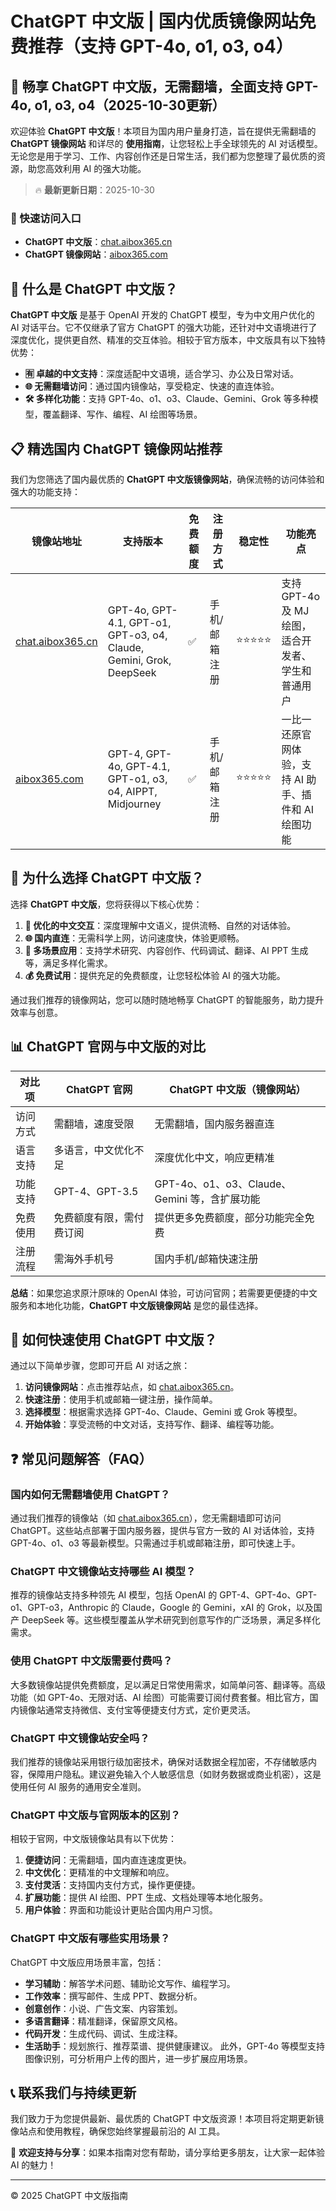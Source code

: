 # ChatGPT 中文版 | 国内优质镜像网站免费推荐（支持 GPT-4o, o1, o3, o4）

## 📢 畅享 ChatGPT 中文版，无需翻墙，全面支持 GPT-4o, o1, o3, o4（2025-10-30更新）

欢迎体验 **ChatGPT 中文版**！本项目为国内用户量身打造，旨在提供无需翻墙的 **ChatGPT 镜像网站** 和详尽的 **使用指南**，让您轻松上手全球领先的 AI 对话模型。无论您是用于学习、工作、内容创作还是日常生活，我们都为您整理了最优质的资源，助您高效利用 AI 的强大功能。

> 🔥 **最新更新日期**：2025-10-30

### 🚀 快速访问入口

- **ChatGPT 中文版**：[chat.aibox365.cn](https://chat.aibox365.cn)
- **ChatGPT 镜像网站**：[aibox365.com](https://aibox365.com)

## 🤔 什么是 ChatGPT 中文版？

**ChatGPT 中文版** 是基于 OpenAI 开发的 ChatGPT 模型，专为中文用户优化的 AI 对话平台。它不仅继承了官方 ChatGPT 的强大功能，还针对中文语境进行了深度优化，提供更自然、精准的交互体验。相较于官方版本，中文版具有以下独特优势：

- **🈶 卓越的中文支持**：深度适配中文语境，适合学习、办公及日常对话。
- **🌐 无需翻墙访问**：通过国内镜像站，享受稳定、快速的直连体验。
- **🛠️ 多样化功能**：支持 GPT-4o、o1、o3、Claude、Gemini、Grok 等多种模型，覆盖翻译、写作、编程、AI 绘图等场景。

## 📋 精选国内 ChatGPT 镜像网站推荐

我们为您筛选了国内最优质的 **ChatGPT 中文版镜像网站**，确保流畅的访问体验和强大的功能支持：

| 镜像站地址 | 支持版本 | 免费额度 | 注册方式 | 稳定性 | 功能亮点 |
|------------|----------|----------|----------|--------|----------|
| [chat.aibox365.cn](https://chat.aibox365.cn) | GPT-4o, GPT-4.1, GPT-o1, GPT-o3, o4, Claude, Gemini, Grok, DeepSeek | ✅ | 手机/邮箱注册 | ⭐⭐⭐⭐⭐ | 支持 GPT-4o 及 MJ 绘图，适合开发者、学生和普通用户 |
| [aibox365.com](https://aibox365.com) | GPT-4, GPT-4o, GPT-4.1, GPT-o1, o3, o4, AIPPT, Midjourney | ✅ | 手机/邮箱注册 | ⭐⭐⭐⭐⭐ | 一比一还原官网体验，支持 AI 助手、插件和 AI 绘图功能 |

## 🌟 为什么选择 ChatGPT 中文版？

选择 **ChatGPT 中文版**，您将获得以下核心优势：

1. **📝 优化的中文交互**：深度理解中文语义，提供流畅、自然的对话体验。
2. **🌐 国内直连**：无需科学上网，访问速度快，体验更顺畅。
3. **🎯 多场景应用**：支持学术研究、内容创作、代码调试、翻译、AI PPT 生成等，满足多样化需求。
4. **💰 免费试用**：提供充足的免费额度，让您轻松体验 AI 的强大功能。

通过我们推荐的镜像网站，您可以随时随地畅享 ChatGPT 的智能服务，助力提升效率与创意。

## 📊 ChatGPT 官网与中文版的对比

| 对比项 | ChatGPT 官网 | ChatGPT 中文版（镜像网站） |
|--------|--------------|----------------------------|
| 访问方式 | 需翻墙，速度受限 | 无需翻墙，国内服务器直连 |
| 语言支持 | 多语言，中文优化不足 | 深度优化中文，响应更精准 |
| 功能支持 | GPT-4、GPT-3.5 | GPT-4o、o1、o3、Claude、Gemini 等，含扩展功能 |
| 免费使用 | 免费额度有限，需付费订阅 | 提供更多免费额度，部分功能完全免费 |
| 注册流程 | 需海外手机号 | 国内手机/邮箱快速注册 |

**总结**：如果您追求原汁原味的 OpenAI 体验，可访问官网；若需要更便捷的中文服务和本地化功能，**ChatGPT 中文版镜像网站** 是您的最佳选择。

## 📝 如何快速使用 ChatGPT 中文版？

通过以下简单步骤，您即可开启 AI 对话之旅：

1. **访问镜像网站**：点击推荐站点，如 [chat.aibox365.cn](https://chat.aibox365.cn)。
2. **快速注册**：使用手机或邮箱一键注册，操作简单。
3. **选择模型**：根据需求选择 GPT-4o、Claude、Gemini 或 Grok 等模型。
4. **开始体验**：享受流畅的中文对话，支持写作、翻译、编程等功能。

## ❓ 常见问题解答（FAQ）

### 国内如何无需翻墙使用 ChatGPT？

通过我们推荐的镜像站（如 [chat.aibox365.cn](https://chat.aibox365.cn)），您无需翻墙即可访问 ChatGPT。这些站点部署于国内服务器，提供与官方一致的 AI 对话体验，支持 GPT-4o、o1、o3 等最新模型。只需通过手机或邮箱注册，即可快速上手。

### ChatGPT 中文镜像站支持哪些 AI 模型？

推荐的镜像站支持多种领先 AI 模型，包括 OpenAI 的 GPT-4、GPT-4o、GPT-o1、GPT-o3，Anthropic 的 Claude，Google 的 Gemini，xAI 的 Grok，以及国产 DeepSeek 等。这些模型覆盖从学术研究到创意写作的广泛场景，满足多样化需求。

### 使用 ChatGPT 中文版需要付费吗？

大多数镜像站提供免费额度，足以满足日常使用需求，如简单问答、翻译等。高级功能（如 GPT-4o、无限对话、AI 绘图）可能需要订阅付费套餐。相比官方，国内镜像站通常支持微信、支付宝等便捷支付方式，定价更灵活。

### ChatGPT 中文镜像站安全吗？

我们推荐的镜像站采用银行级加密技术，确保对话数据全程加密，不存储敏感内容，保障用户隐私。建议避免输入个人敏感信息（如财务数据或商业机密），这是使用任何 AI 服务的通用安全准则。

### ChatGPT 中文版与官网版本的区别？

相较于官网，中文版镜像站具有以下优势：
1. **便捷访问**：无需翻墙，国内直连速度更快。
2. **中文优化**：更精准的中文理解和响应。
3. **支付灵活**：支持国内支付方式，操作更便捷。
4. **扩展功能**：提供 AI 绘图、PPT 生成、文档处理等本地化服务。
5. **用户体验**：界面和功能设计更贴合国内用户习惯。

### ChatGPT 中文版有哪些实用场景？

ChatGPT 中文版应用场景丰富，包括：
- **学习辅助**：解答学术问题、辅助论文写作、编程学习。
- **工作效率**：撰写邮件、生成 PPT、数据分析。
- **创意创作**：小说、广告文案、内容策划。
- **多语言翻译**：精准翻译，保留原文风格。
- **代码开发**：生成代码、调试、生成注释。
- **生活助手**：规划旅行、推荐菜谱、提供健康建议。
此外，GPT-4o 等模型支持图像识别，可分析用户上传的图片，进一步扩展应用场景。

## 📞 联系我们与持续更新

我们致力于为您提供最新、最优质的 ChatGPT 中文版资源！本项目将定期更新镜像站点和使用教程，确保您始终掌握最前沿的 AI 工具。

🌟 **欢迎支持与分享**：如果本指南对您有帮助，请分享给更多朋友，让大家一起体验 AI 的魅力！

---

© 2025 ChatGPT 中文版指南
